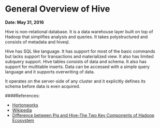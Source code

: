 # General Overview of Hive

**Date: May 31, 2016**
  
Hive is non-relational database. It is a data warehouse layer built on top of Hadoop that simplifies analysis and queries. It takes polystructured and consists of metadata and hiveql.

Hive has SQL like language. It has support for most of the basic commands but lacks support for transactions and materialized view. It also has limited subquery support. Hive tables consists of data and schema. It also has support for multitable inserts. Data can be accessed with a simple query language and it supports overwriting of data.

It operates on the server-side of any cluster and it explicitly defines its schema before data is even acquired.

####References:
- [Hortonworks](http://hortonworks.com/apache/hive/)
- [Wikipedia](https://en.wikipedia.org/wiki/Apache_Hive)
- [Difference between Pig and Hive-The Two Key Components of Hadoop Ecosystem](https://www.dezyre.com/article/difference-between-pig-and-hive-the-two-key-components-of-hadoop-ecosystem/79)
